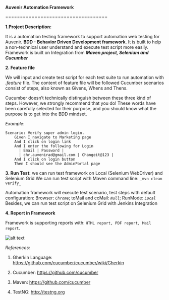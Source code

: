 **Auvenir Automation Framework**



===================================

**1.Project Description:**

It is a automation testing framework to support automation web testing for Auvenir.
**BDD - Behavior Driven Development framework**. It is built to help a non-technical user understand and execute test script more easily.
Framework is built on Integration from _**Maven project, Selenium and Cucumber**_

**2. Feature file**

We will input and create test script for each test suite to run automation with _.feature_ file.
 The content of feature file will be followed Cucumber scenarios consist of steps, also known as Givens, Whens and Thens.

Cucumber doesn’t technically distinguish between these three kind of steps. However, we strongly recommend that you do! These words have been carefully selected for their purpose, and you should know what the purpose is to get into the BDD mindset.

_Example_:
    
    Scenario: Verify super admin login.
        Given I navigate to Marketing page
        And I click on login link
        And I enter the following for Login
          | Email | Password |
          | chr.auvenirad@gmail.com | Changeit@123 |
        And I click on login button
        Then I should see the AdminPortal page
        
**3. Run Test:**
we can run test framework on Local (Selenium WebDriver) and Selenium Grid
We can run test script with Maven command line: `_mvn clean verify_` 

Automation framework will execute test scenario, test steps with default configuration:
Browser: _`Chrome`_; toMail and ccMail: _`Null`_; RunMode: _`Local`_
Besides, we can run test script on Selenium Grid with Jenkins Integration

**4. Report in Framework**

Framework is supporting reports with: `HTML report, PDF report, Mail report`.

![alt text](http://i65.tinypic.com/jzh7oo.png)

_References:_

1. Gherkin Language: https://github.com/cucumber/cucumber/wiki/Gherkin

2. Cucumber:
https://github.com/cucumber

3. Maven: https://github.com/cucumber

4. TestNG: 
http://testng.org
